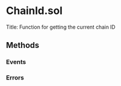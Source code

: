 
# ChainId.sol
Title: Function for getting the current chain ID

## Methods

### Events

### Errors

